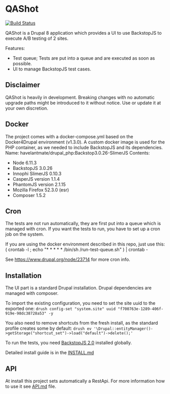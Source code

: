 # QAShot

[![Build Status](https://travis-ci.org/brainsum/qashot.svg?branch=master)](https://travis-ci.org/brainsum/qashot)

QAShot is a Drupal 8 application which provides a UI to use BackstopJS to execute A/B testing of 2 sites.

Features:
* Test queue; Tests are put into a queue and are executed as soon as possible.
* UI to manage BackstopJS test cases.

## Disclaimer

QAShot is heavily in development. Breaking changes with no automatic upgrade paths might be introduced to it without notice. Use or update it at your own discretion.

## Docker
The project comes with a docker-compose.yml based on the Docker4Drupal environment (v1.3.0).
A custom docker image is used for the PHP container, as we needed to include BackstopJS and its dependencies.
Name: havelantmate/drupal_php:Backstop3.0.26-SlimerJS
Contents:
* Node 6.11.3
* BackstopJS 3.0.26
* Innophi SlimerJS 0.10.3
* CasperJS version 1.1.4
* PhantomJS version 2.1.15
* Mozilla Firefox 52.3.0 (esr)
* Composer 1.5.2

## Cron
The tests are not run automatically, they are first put into a queue which is managed with cron.
If you want the tests to run, you have to set up a cron job on the system.

If you are using the docker environment described in this repo, just use this:
( crontab -l ; echo "* * * * * /bin/sh <path-to-project>/run-test-queue.sh" ) | crontab -

See https://www.drupal.org/node/23714 for more cron info.

## Installation

The UI part is a standard Drupal installation. Drupal dependencies are managed with composer.

To import the existing configuration, you need to set the site uuid to the exported one:
`drush config-set "system.site" uuid "f700763e-1289-406f-919e-98dc38728a53" -y`

You also need to remove shortcuts from the fresh install, as the standard profile creates some by default:
`drush ev '\Drupal::entityManager()->getStorage("shortcut_set")->load("default")->delete();'`    

To run the tests, you need [BackstopJS 2.0](https://github.com/garris/BackstopJS "BackstopJS Repository") installed globally.

Detailed install guide is in the [INSTALL.md](/INSTALL.md)

## API

At install this project sets automatically a RestApi. For more information how to use it see [API.md](/API.md) file.
